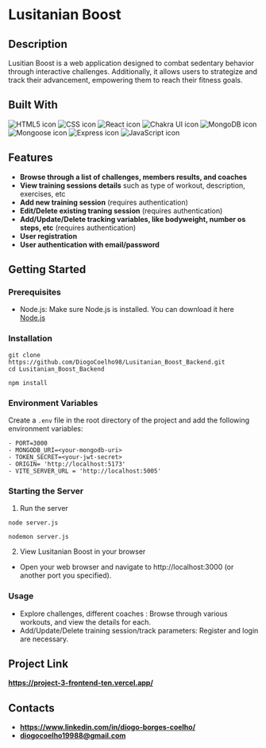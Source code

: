 # Lusitanian Boost

## Description
Lusitian Boost is a web application designed to combat sedentary behavior through interactive challenges. Additionally, it allows users to strategize and track their advancement, empowering them to reach their fitness goals.
 
## Built With 
<img src="https://img.shields.io/badge/HTML5-E34F26?style=for-the-badge&logo=html5&logoColor=white" alt="HTML5 icon" />
<img src="https://img.shields.io/badge/CSS-1572B6?style=for-the-badge&logo=css3&logoColor=white" alt="CSS icon" />
<img src="https://img.shields.io/badge/React-61DAFB?style=for-the-badge&logo=react&logoColor=white" alt="React icon" />
<img src="https://img.shields.io/badge/Chakra_UI-319795?style=for-the-badge&logo=chakra-ui&logoColor=white" alt="Chakra UI icon" />
<img src="https://img.shields.io/badge/MongoDB-4EA94B?style=for-the-badge&logo=mongodb&logoColor=white" alt="MongoDB icon" />
<img src="https://img.shields.io/badge/Mongoose-880000?style=for-the-badge&logo=mongoose&logoColor=white" alt="Mongoose icon" />
<img src="https://img.shields.io/badge/Express-000000?style=for-the-badge&logo=express&logoColor=white" alt="Express icon" />
<img src="https://img.shields.io/badge/JavaScript-F7DF1E?style=for-the-badge&logo=javascript&logoColor=black" alt="JavaScript icon" />

## Features
- **Browse through a list of challenges, members results, and coaches**
- **View training sessions details** such as type of workout, description, exercises, etc
- **Add new training session** (requires authentication)
- **Edit/Delete existing traning session** (requires authentication)
- **Add/Update/Delete tracking variables, like bodyweight, number os steps, etc** (requires authentication)
- **User registration**
- **User authentication with email/password**

## Getting Started
### Prerequisites
- Node.js: Make sure Node.js is installed. You can download it here [Node.js](https://nodejs.org/en)
### Installation
```
git clone https://github.com/DiogoCoelho98/Lusitanian_Boost_Backend.git
cd Lusitanian_Boost_Backend
```
```
npm install
```
### Environment Variables
Create a `.env` file in the root directory of the project and add the following environment variables:
```
- PORT=3000
- MONGODB_URI=<your-mongodb-uri>
- TOKEN_SECRET=<your-jwt-secret>
- ORIGIN= 'http://localhost:5173'
- VITE_SERVER_URL = 'http://localhost:5005'
```
### Starting the Server
1. Run the server
```
node server.js
```
```
nodemon server.js
```
2. View Lusitanian Boost in your browser
- Open your web browser and navigate to http://localhost:3000 (or another port you specified).
### Usage
- Explore challenges, different coaches : Browse through various workouts, and view the details for each.
- Add/Update/Delete training session/track parameters: Register and login are necessary.

## Project Link
**https://project-3-frontend-ten.vercel.app/**

## Contacts
- **https://www.linkedin.com/in/diogo-borges-coelho/**
- **diogocoelho19988@gmail.com**



